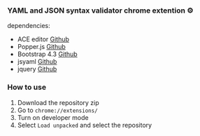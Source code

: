 ### YAML and JSON syntax validator chrome extention ⚙️

dependencies:

- ACE editor [Github](https://github.com/ajaxorg/ace)
- Popper.js [Github](https://github.com/popperjs/popper-core)
- Bootstrap 4.3 [Github](https://github.com/twbs/bootstrap)
- jsyaml [Github](https://github.com/nodeca/js-yaml)
- jquery [Github](https://github.com/jquery/jquery)

### How to use

1. Download the repository zip
2. Go to `chrome://extensions/`
3. Turn on developer mode
4. Select `Load unpacked` and select the repository
